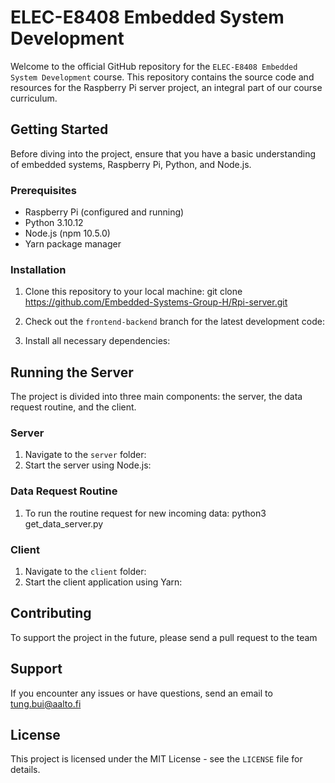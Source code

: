 # ELEC-E8408 Embedded System Development

Welcome to the official GitHub repository for the `ELEC-E8408 Embedded System Development` course. This repository contains the source code and resources for the Raspberry Pi server project, an integral part of our course curriculum.


## Getting Started

Before diving into the project, ensure that you have a basic understanding of embedded systems, Raspberry Pi, Python, and Node.js.

### Prerequisites

- Raspberry Pi (configured and running)
- Python 3.10.12
- Node.js (npm 10.5.0)
- Yarn package manager

### Installation

1. Clone this repository to your local machine:
    git clone https://github.com/Embedded-Systems-Group-H/Rpi-server.git
   

2. Check out the `frontend-backend` branch for the latest development code:
   

3. Install all necessary dependencies:


## Running the Server

The project is divided into three main components: the server, the data request routine, and the client.

### Server

1. Navigate to the `server` folder:
2. Start the server using Node.js:
   
   

### Data Request Routine

1. To run the routine request for new incoming data:
   python3 get_data_server.py

   

### Client

1. Navigate to the `client` folder:
2. Start the client application using Yarn:



## Contributing

To support the project in the future, please send a pull request to the team 

## Support

If you encounter any issues or have questions, send an email to tung.bui@aalto.fi 

## License

This project is licensed under the MIT License - see the `LICENSE` file for details.

